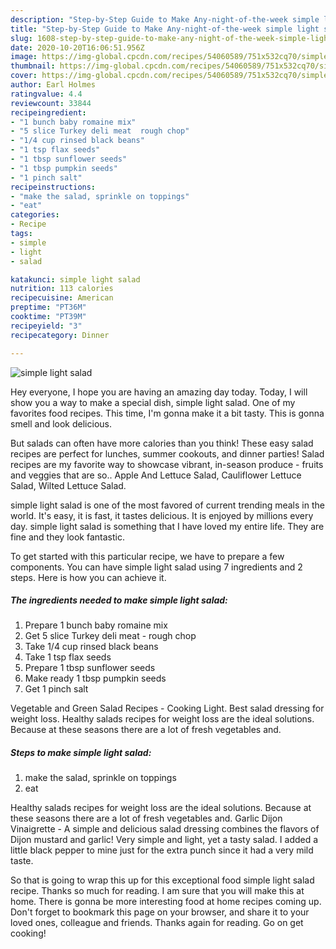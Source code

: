 ```yaml
---
description: "Step-by-Step Guide to Make Any-night-of-the-week simple light salad"
title: "Step-by-Step Guide to Make Any-night-of-the-week simple light salad"
slug: 1608-step-by-step-guide-to-make-any-night-of-the-week-simple-light-salad
date: 2020-10-20T16:06:51.956Z
image: https://img-global.cpcdn.com/recipes/54060589/751x532cq70/simple-light-salad-recipe-main-photo.jpg
thumbnail: https://img-global.cpcdn.com/recipes/54060589/751x532cq70/simple-light-salad-recipe-main-photo.jpg
cover: https://img-global.cpcdn.com/recipes/54060589/751x532cq70/simple-light-salad-recipe-main-photo.jpg
author: Earl Holmes
ratingvalue: 4.4
reviewcount: 33844
recipeingredient:
- "1 bunch baby romaine mix"
- "5 slice Turkey deli meat  rough chop"
- "1/4 cup rinsed black beans"
- "1 tsp flax seeds"
- "1 tbsp sunflower seeds"
- "1 tbsp pumpkin seeds"
- "1 pinch salt"
recipeinstructions:
- "make the salad, sprinkle on toppings"
- "eat"
categories:
- Recipe
tags:
- simple
- light
- salad

katakunci: simple light salad 
nutrition: 113 calories
recipecuisine: American
preptime: "PT36M"
cooktime: "PT39M"
recipeyield: "3"
recipecategory: Dinner

---
```



![simple light salad](https://img-global.cpcdn.com/recipes/54060589/751x532cq70/simple-light-salad-recipe-main-photo.jpg)

Hey everyone, I hope you are having an amazing day today. Today, I will show you a way to make a special dish, simple light salad. One of my favorites food recipes. This time, I'm gonna make it a bit tasty. This is gonna smell and look delicious.

But salads can often have more calories than you think! These easy salad recipes are perfect for lunches, summer cookouts, and dinner parties! Salad recipes are my favorite way to showcase vibrant, in-season produce - fruits and veggies that are so.. Apple And Lettuce Salad, Cauliflower Lettuce Salad, Wilted Lettuce Salad.

simple light salad is one of the most favored of current trending meals in the world. It's easy, it is fast, it tastes delicious. It is enjoyed by millions every day. simple light salad is something that I have loved my entire life. They are fine and they look fantastic.


To get started with this particular recipe, we have to prepare a few components. You can have simple light salad using 7 ingredients and 2 steps. Here is how you can achieve it.

<!--inarticleads1-->

##### The ingredients needed to make simple light salad:

1. Prepare 1 bunch baby romaine mix
1. Get 5 slice Turkey deli meat - rough chop
1. Take 1/4 cup rinsed black beans
1. Take 1 tsp flax seeds
1. Prepare 1 tbsp sunflower seeds
1. Make ready 1 tbsp pumpkin seeds
1. Get 1 pinch salt


Vegetable and Green Salad Recipes - Cooking Light. Best salad dressing for weight loss. Healthy salads recipes for weight loss are the ideal solutions. Because at these seasons there are a lot of fresh vegetables and. 

<!--inarticleads2-->

##### Steps to make simple light salad:

1. make the salad, sprinkle on toppings
1. eat


Healthy salads recipes for weight loss are the ideal solutions. Because at these seasons there are a lot of fresh vegetables and. Garlic Dijon Vinaigrette - A simple and delicious salad dressing combines the flavors of Dijon mustard and garlic! Very simple and light, yet a tasty salad. I added a little black pepper to mine just for the extra punch since it had a very mild taste. 

So that is going to wrap this up for this exceptional food simple light salad recipe. Thanks so much for reading. I am sure that you will make this at home. There is gonna be more interesting food at home recipes coming up. Don't forget to bookmark this page on your browser, and share it to your loved ones, colleague and friends. Thanks again for reading. Go on get cooking!
